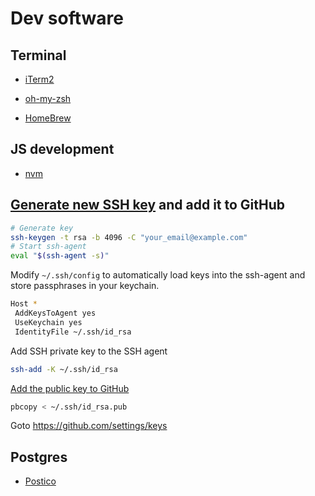 # Dev software

## Terminal

* [iTerm2](https://iterm2.com/)
* [oh-my-zsh](http://ohmyz.sh/)

* [HomeBrew](https://brew.sh/)

## JS development

* [nvm](https://github.com/creationix/nvm#install-script)

## [Generate new SSH key](https://help.github.com/articles/generating-a-new-ssh-key-and-adding-it-to-the-ssh-agent/) and add it to GitHub

```bash
# Generate key
ssh-keygen -t rsa -b 4096 -C "your_email@example.com"
# Start ssh-agent
eval "$(ssh-agent -s)"
```

Modify `~/.ssh/config` to automatically load keys into the ssh-agent and store passphrases in your keychain.

```bash
Host *
 AddKeysToAgent yes
 UseKeychain yes
 IdentityFile ~/.ssh/id_rsa
```

Add SSH private key to the SSH agent

```bash
ssh-add -K ~/.ssh/id_rsa
```

[Add the public key to GitHub](https://help.github.com/articles/adding-a-new-ssh-key-to-your-github-account/)

```bash
pbcopy < ~/.ssh/id_rsa.pub
```

Goto https://github.com/settings/keys

## Postgres

* [Postico](https://eggerapps.at/postico/)

